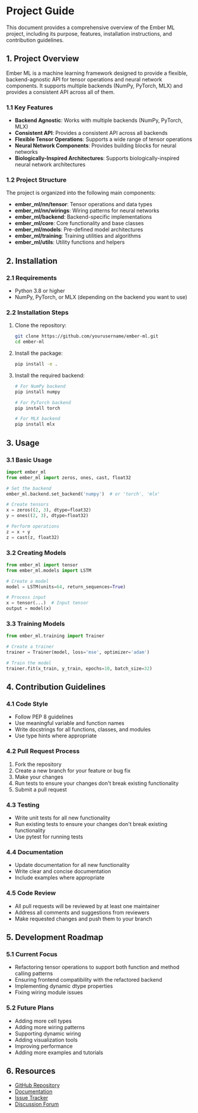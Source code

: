 # Project Guide

This document provides a comprehensive overview of the Ember ML project, including its purpose, features, installation instructions, and contribution guidelines.

## 1. Project Overview

Ember ML is a machine learning framework designed to provide a flexible, backend-agnostic API for tensor operations and neural network components. It supports multiple backends (NumPy, PyTorch, MLX) and provides a consistent API across all of them.

### 1.1 Key Features

- **Backend Agnostic**: Works with multiple backends (NumPy, PyTorch, MLX)
- **Consistent API**: Provides a consistent API across all backends
- **Flexible Tensor Operations**: Supports a wide range of tensor operations
- **Neural Network Components**: Provides building blocks for neural networks
- **Biologically-Inspired Architectures**: Supports biologically-inspired neural network architectures

### 1.2 Project Structure

The project is organized into the following main components:

- **ember_ml/nn/tensor**: Tensor operations and data types
- **ember_ml/nn/wirings**: Wiring patterns for neural networks
- **ember_ml/backend**: Backend-specific implementations
- **ember_ml/core**: Core functionality and base classes
- **ember_ml/models**: Pre-defined model architectures
- **ember_ml/training**: Training utilities and algorithms
- **ember_ml/utils**: Utility functions and helpers

## 2. Installation

### 2.1 Requirements

- Python 3.8 or higher
- NumPy, PyTorch, or MLX (depending on the backend you want to use)

### 2.2 Installation Steps

1. Clone the repository:
   ```bash
   git clone https://github.com/yourusername/ember-ml.git
   cd ember-ml
   ```

2. Install the package:
   ```bash
   pip install -e .
   ```

3. Install the required backend:
   ```bash
   # For NumPy backend
   pip install numpy

   # For PyTorch backend
   pip install torch

   # For MLX backend
   pip install mlx
   ```

## 3. Usage

### 3.1 Basic Usage

```python
import ember_ml
from ember_ml import zeros, ones, cast, float32

# Set the backend
ember_ml.backend.set_backend('numpy')  # or 'torch', 'mlx'

# Create tensors
x = zeros((2, 3), dtype=float32)
y = ones((2, 3), dtype=float32)

# Perform operations
z = x + y
z = cast(z, float32)
```

### 3.2 Creating Models

```python
from ember_ml import tensor
from ember_ml.models import LSTM

# Create a model
model = LSTM(units=64, return_sequences=True)

# Process input
x = tensor(...)  # Input tensor
output = model(x)
```

### 3.3 Training Models

```python
from ember_ml.training import Trainer

# Create a trainer
trainer = Trainer(model, loss='mse', optimizer='adam')

# Train the model
trainer.fit(x_train, y_train, epochs=10, batch_size=32)
```

## 4. Contribution Guidelines

### 4.1 Code Style

- Follow PEP 8 guidelines
- Use meaningful variable and function names
- Write docstrings for all functions, classes, and modules
- Use type hints where appropriate

### 4.2 Pull Request Process

1. Fork the repository
2. Create a new branch for your feature or bug fix
3. Make your changes
4. Run tests to ensure your changes don't break existing functionality
5. Submit a pull request

### 4.3 Testing

- Write unit tests for all new functionality
- Run existing tests to ensure your changes don't break existing functionality
- Use pytest for running tests

### 4.4 Documentation

- Update documentation for all new functionality
- Write clear and concise documentation
- Include examples where appropriate

### 4.5 Code Review

- All pull requests will be reviewed by at least one maintainer
- Address all comments and suggestions from reviewers
- Make requested changes and push them to your branch

## 5. Development Roadmap

### 5.1 Current Focus

- Refactoring tensor operations to support both function and method calling patterns
- Ensuring frontend compatibility with the refactored backend
- Implementing dynamic dtype properties
- Fixing wiring module issues

### 5.2 Future Plans

- Adding more cell types
- Adding more wiring patterns
- Supporting dynamic wiring
- Adding visualization tools
- Improving performance
- Adding more examples and tutorials

## 6. Resources

- [GitHub Repository](https://github.com/yourusername/ember-ml)
- [Documentation](https://ember-ml.readthedocs.io)
- [Issue Tracker](https://github.com/yourusername/ember-ml/issues)
- [Discussion Forum](https://github.com/yourusername/ember-ml/discussions)